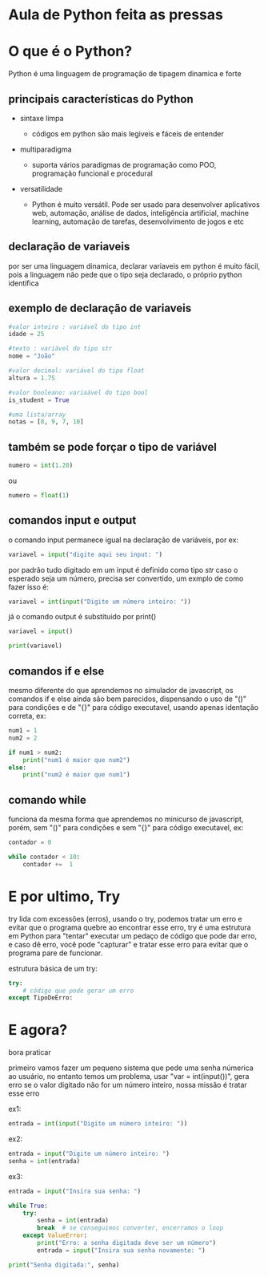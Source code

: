 # Aula de Python feita as pressas

# O que é o Python? 

Python é uma linguagem de programação de tipagem dinamica e forte

## principais características do Python

- sintaxe limpa
    - códigos em python são mais legiveis e fáceis de entender

- multiparadigma
    - suporta vários paradigmas de programação como POO, programação funcional e procedural

- versatilidade
    - Python é muito versátil. Pode ser usado para desenvolver aplicativos web, automação, análise de dados, inteligência artificial, machine learning, automação de tarefas, desenvolvimento de jogos e etc

## declaração de variaveis

por ser uma linguagem dinamica, declarar variaveis em python é muito fácil, pois a linguagem não pede que o tipo seja declarado, o próprio python identifica

## exemplo de declaração de variaveis

```python 
#valor inteiro : variável do tipo int
idade = 25

#texto : variável do tipo str
nome = "João"

#valor decimal: variável do tipo float
altura = 1.75

#valor booleano: variaável do tipo bool
is_student = True

#uma lista/array
notas = [8, 9, 7, 10]
```

## também se pode forçar o tipo de variável

```python
numero = int(1.20)
```
ou
```python
numero = float(1)
```

## comandos input e output

o comando input permanece igual na declaração de variáveis, por ex:

```python
variavel = input("digite aqui seu input: ")
```

por padrão tudo digitado em um input é definido como tipo _str_ caso o esperado seja um número, precisa ser convertido, um exmplo de como fazer isso é:

```python
variavel = int(input("Digite um número inteiro: "))
```

já o comando output é substituido por print()

```python
variavel = input()

print(variavel)
```

## comandos if e else

mesmo diferente do que aprendemos no simulador de javascript, os comandos if e else ainda são bem parecidos, dispensando o uso de "()" para condições e de "{}" para código executavel, usando apenas identação correta, ex: 

```python
num1 = 1
num2 = 2

if num1 > num2:
    print("num1 é maior que num2")
else:
    print("num2 é maior que num1")
```

## comando while

funciona da mesma forma que aprendemos no minicurso de javascript, porém, sem "()" para condições e sem "{}" para código executavel, ex:

```python
contador = 0

while contador < 10:
    contador +=  1
```

# E por ultimo, Try

try lida com excessões (erros), usando o try, podemos tratar um erro e evitar que o programa quebre ao encontrar esse erro,  try é uma estrutura em Python para "tentar" executar um pedaço de código que pode dar erro, e caso dê erro, você pode "capturar" e tratar esse erro para evitar que o programa pare de funcionar.

estrutura básica de um try:

```python
try:
    # código que pode gerar um erro
except TipoDeErro:
```

# E agora?

bora praticar

primeiro vamos fazer um pequeno sistema que pede uma senha númerica ao usuário, no entanto temos um problema, usar "var = int(input())", gera erro se o valor digitado não for um número inteiro, nossa missão é tratar esse erro


ex1:

```python
entrada = int(input("Digite um número inteiro: "))
```

ex2:

```python
entrada = input("Digite um número inteiro: ")
senha = int(entrada)
```

ex3:

```python
entrada = input("Insira sua senha: ")

while True:
    try:
        senha = int(entrada)
        break  # se conseguimos converter, encerramos o loop
    except ValueError:
        print("Erro: a senha digitada deve ser um número")
        entrada = input("Insira sua senha novamente: ")

print("Senha digitada:", senha)
```
